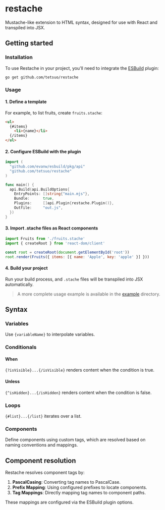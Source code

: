 # restache

Mustache-like extension to HTML syntax, designed for use with React and transpiled into JSX.

## Getting started

### Installation

To use Restache in your project, you'll need to integrate the [ESBuild](https://esbuild.github.io/) plugin:

```bash
go get github.com/tetsuo/restache
```

### Usage

#### 1. Define a template

For example, to list fruits, create `fruits.stache`:

```html
<ul>
  {#items}
    <li>{name}</li>
  {/items}
</ul>
```

#### 2. Configure ESBuild with the plugin

```go
import (
  "github.com/evanw/esbuild/pkg/api"
  "github.com/tetsuo/restache"
)

func main() {
  api.Build(api.BuildOptions{
    EntryPoints: []string{"main.mjs"},
    Bundle:      true,
    Plugins:     []api.Plugin{restache.Plugin()},
    Outfile:     "out.js",
  })
}
```

#### 3. Import .stache files as React components

```js
import Fruits from './fruits.stache'
import { createRoot } from 'react-dom/client'

const root = createRoot(document.getElementById('root'))
root.render(Fruits({ items: [{ name: 'Apple', key: 'apple' }] }))
```

#### 4. Build your project

Run your build process, and `.stache` files will be transpiled into JSX automatically.

> A more complete usage example is available in the [example](./example) directory.

## Syntax

### Variables

Use `{variableName}` to interpolate variables.

### Conditionals

#### When

`{?isVisible}...{/isVisible}` renders content when the condition is true.

#### Unless

`{^isHidden}...{/isHidden}` renders content when the condition is false.

### Loops

`{#list}...{/list}` iterates over a list.

### Components

Define components using custom tags, which are resolved based on naming conventions and mappings.

## Component resolution

Restache resolves component tags by:

1. **PascalCasing**: Converting tag names to PascalCase.
2. **Prefix Mapping**: Using configured prefixes to locate components.
3. **Tag Mappings**: Directly mapping tag names to component paths.

These mappings are configured via the ESBuild plugin options.

